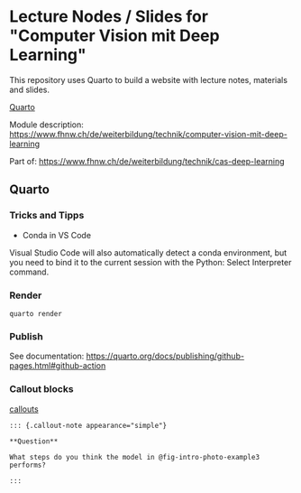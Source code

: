 # Lecture Nodes / Slides for "Computer Vision mit Deep Learning"

This repository uses Quarto to build a website with lecture notes, materials and slides.

[Quarto](https://quarto.org/)

Module description: https://www.fhnw.ch/de/weiterbildung/technik/computer-vision-mit-deep-learning

Part of: https://www.fhnw.ch/de/weiterbildung/technik/cas-deep-learning


## Quarto

### Tricks and Tipps

- Conda in VS Code

Visual Studio Code will also automatically detect a conda environment, but you need to bind it to the current session with the Python: Select Interpreter command.

### Render

```
quarto render
```

### Publish

See documentation: https://quarto.org/docs/publishing/github-pages.html#github-action


### Callout blocks

[callouts](https://quarto.org/docs/authoring/callouts.html)

```
::: {.callout-note appearance="simple"}

**Question**

What steps do you think the model in @fig-intro-photo-example3 performs?

:::
```


